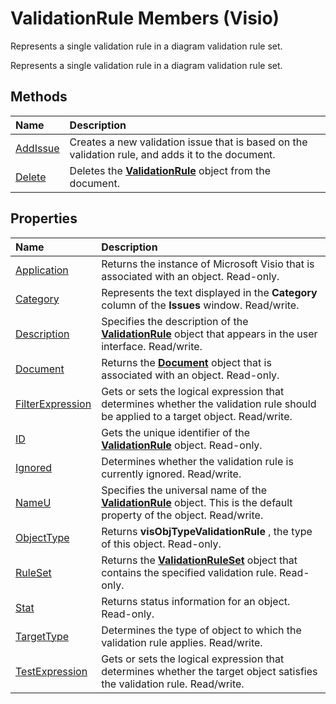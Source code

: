 
# ValidationRule Members (Visio)
Represents a single validation rule in a diagram validation rule set.

Represents a single validation rule in a diagram validation rule set.


## Methods



|**Name**|**Description**|
|:-----|:-----|
|[AddIssue](9ee6b555-a90a-c887-9869-ae2e307591f5.md)|Creates a new validation issue that is based on the validation rule, and adds it to the document.|
|[Delete](3727bddb-57b9-23c3-d12d-f47d43260087.md)|Deletes the  **[ValidationRule](c9efb9b4-10b0-b6aa-cc78-2a01fd3e8357.md)** object from the document.|

## Properties



|**Name**|**Description**|
|:-----|:-----|
|[Application](8ee64eeb-478a-f036-acfd-f55d8174fd3c.md)|Returns the instance of Microsoft Visio that is associated with an object. Read-only.|
|[Category](2ceb2edc-26a0-7fe4-ba48-a07f6e922af1.md)|Represents the text displayed in the  **Category** column of the **Issues** window. Read/write.|
|[Description](111e41fd-f6ea-c33e-a4f3-18d609e16ad1.md)|Specifies the description of the  **[ValidationRule](c9efb9b4-10b0-b6aa-cc78-2a01fd3e8357.md)** object that appears in the user interface. Read/write.|
|[Document](d1d44745-578a-b891-9d94-1eb6e5933e70.md)|Returns the  **[Document](21640062-13a2-a2b2-7c61-7e707671207c.md)** object that is associated with an object. Read-only.|
|[FilterExpression](bbca9cf8-ad34-062b-eaf5-b30a943db1b1.md)|Gets or sets the logical expression that determines whether the validation rule should be applied to a target object. Read/write.|
|[ID](bcc1c263-7c51-9a8e-a7d1-b4d5d9f01399.md)|Gets the unique identifier of the  **[ValidationRule](c9efb9b4-10b0-b6aa-cc78-2a01fd3e8357.md)** object. Read-only.|
|[Ignored](e99a629b-f3de-fbd0-82d9-e821d18500c3.md)|Determines whether the validation rule is currently ignored. Read/write.|
|[NameU](ed5f5ba3-5dcc-2d60-45d8-8198292f2aed.md)|Specifies the universal name of the  **[ValidationRule](c9efb9b4-10b0-b6aa-cc78-2a01fd3e8357.md)** object. This is the default property of the object. Read/write.|
|[ObjectType](dd6f3a54-fc26-02f0-212f-845608135b75.md)|Returns  **visObjTypeValidationRule** , the type of this object. Read-only.|
|[RuleSet](0152d440-b476-fdbc-b6d1-8b0aa29e841a.md)|Returns the  **[ValidationRuleSet](cd2fc58a-5d7c-cf31-7aab-41bdeee9f105.md)** object that contains the specified validation rule. Read-only.|
|[Stat](efcf067c-8adf-8983-6521-7fbe76a289ca.md)|Returns status information for an object. Read-only.|
|[TargetType](818e47b6-7832-e9a3-9e29-34bd50d466b4.md)|Determines the type of object to which the validation rule applies. Read/write.|
|[TestExpression](0d780351-ca46-e896-c6a4-5ae899427ae0.md)|Gets or sets the logical expression that determines whether the target object satisfies the validation rule. Read/write.|
